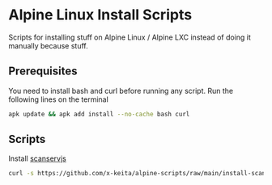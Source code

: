 # Alpine Linux Install Scripts

Scripts for installing stuff on Alpine Linux / Alpine LXC instead of doing it manually because stuff.

## Prerequisites

You need to install bash and curl before running any script. Run the following lines on the terminal

```bash
apk update && apk add install --no-cache bash curl
```
## Scripts

Install [scanservjs](https://github.com/sbs20/scanservjs)

```bash
curl -s https://github.com/x-keita/alpine-scripts/raw/main/install-scanservjs.sh | sudo bash -s --
```

